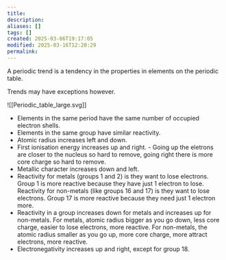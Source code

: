 ```yaml
---
title: 
description: 
aliases: []
tags: []
created: 2025-03-06T19:17:05
modified: 2025-03-16T12:20:29
permalink:
---
```


A periodic trend is a tendency in the properties in elements on the periodic table.

Trends may have exceptions however.

![[Periodic_table_large.svg]]

- Elements in the same period have the same number of occupied electron shells.
- Elements in the same group have similar reactivity.
- Atomic radius increases left and down.
- First ionisation energy increases up and right. - Going up the eletrons are closer to the nucleus so hard to remove, going right there is more core charge so hard to remove.
- Metallic character increases down and left.
- Reactivity for metals (groups 1 and 2) is they want to lose electrons. Group 1 is more reactive because they have just 1 electron to lose. Reactivity for non-metals (like groups 16 and 17) is they want to lose electrons. Group 17 is more reactive because they need just 1 electron more.
- Reactivity in a group increases down for metals and increases up for non-metals. For metals, atomic radius bigger as you go down, less core charge, easier to lose electrons, more reactive. For non-metals, the atomic radius smaller as you go up, more core charge, more attract electrons, more reactive.
- Electronegativity increases up and right, except for group 18.
